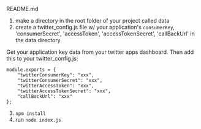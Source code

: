 README.md

1. make a directory in the root folder of your project called data
2. create a twitter_config.js file w/ your application's `consumerKey`, 'consumerSecret', 'accessToken', 'accessTokenSecret', 'callBackUrl' in the data directory


Get your application key data from your twitter apps dashboard. Then add this to your twitter_config.js:
```
module.exports = {
	"twitterConsumerKey": "xxx",
	"twitterConsumerSecret": "xxx",
	"twitterAccessToken": "xxx",
	"twitterAccessTokenSecret": "xxx",
	"callBackUrl": "xxx"
};
```


3. `npm install`
4. run `node index.js`

